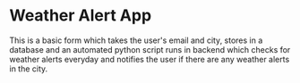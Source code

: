 # Weather Alert App

This is a basic form which takes the user's email and city, stores in a database and an automated python script runs in backend which checks for weather alerts everyday and notifies the user if there are any weather alerts in the city.
